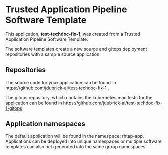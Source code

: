 # Trusted Application Pipeline Software Template

This application, **test-techdoc-fix-1**, was created from a Trusted Application Pipeline Software Template.

The software templates create a new source and gitops deployment repositories with a sample source application. 

## Repositories

The source code for your application can be found in [https://github.com/jdubrick-ai/test-techdoc-fix-1 ](https://github.com/jdubrick-ai/test-techdoc-fix-1 ).
 
The gitops repository, which contains the kubernetes manifests for the application can be found in 
[https://github.com/jdubrick-ai/test-techdoc-fix-1-gitops ](https://github.com/jdubrick-ai/test-techdoc-fix-1-gitops ) 

## Application namespaces 

The default application will be found in the namespace: rhtap-app. Applications can be deployed into unique namespaces or multiple software templates can also bet generated into the same group namespaces.  
